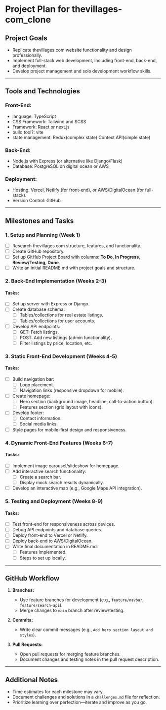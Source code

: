 # Project Plan for thevillages-com_clone

## Project Goals

- Replicate thevillages.com website functionality and design professionally.
- Implement full-stack web development, including front-end, back-end, and deployment.
- Develop project management and solo development workflow skills.

---

## Tools and Technologies

### Front-End:

- language: TypeScript
- CSS Framework: Tailwind and SCSS
- Framework: React or next.js
- build tool?: vite
- state management: Redux(complex state) Context API(simple state)

### Back-End:

- Node.js with Express (or alternative like Django/Flask)
- Database: PostgreSQL on digital ocean or AWS

### Deployment:

- Hosting: Vercel, Netlify (for front-end), or AWS/DigitalOcean (for full-stack).
- Version Control: GitHub

---

## Milestones and Tasks

### 1. Setup and Planning (Week 1)

- [ ] Research thevillages.com structure, features, and functionality.
- [ ] Create GitHub repository.
- [ ] Set up GitHub Project Board with columns: **To Do**, **In Progress**, **Review/Testing**, **Done**.
- [ ] Write an initial README.md with project goals and structure.

### 2. Back-End Implementation (Weeks 2-3)

#### Tasks:

- [ ] Set up server with Express or Django.
- [ ] Create database schema:
  - [ ] Tables/collections for real estate listings.
  - [ ] Tables/collections for user accounts.
- [ ] Develop API endpoints:
  - [ ] GET: Fetch listings.
  - [ ] POST: Add new listings (admin functionality).
  - [ ] Filter listings by price, location, etc.

### 3. Static Front-End Development (Weeks 4-5)

#### Tasks:

- [ ] Build navigation bar:
  - [ ] Logo placement.
  - [ ] Navigation links (responsive dropdown for mobile).
- [ ] Create homepage:
  - [ ] Hero section (background image, headline, call-to-action button).
  - [ ] Features section (grid layout with icons).
- [ ] Develop footer:
  - [ ] Contact information.
  - [ ] Social media links.
- [ ] Style pages for mobile-first design and responsiveness.

### 4. Dynamic Front-End Features (Weeks 6-7)

#### Tasks:

- [ ] Implement image carousel/slideshow for homepage.
- [ ] Add interactive search functionality:
  - [ ] Create a search bar.
  - [ ] Display mock search results dynamically.
- [ ] Develop an interactive map (e.g., Google Maps API integration).

### 5. Testing and Deployment (Weeks 8-9)

#### Tasks:

- [ ] Test front-end for responsiveness across devices.
- [ ] Debug API endpoints and database queries.
- [ ] Deploy front-end to Vercel or Netlify.
- [ ] Deploy back-end to AWS/DigitalOcean.
- [ ] Write final documentation in README.md:
  - [ ] Features implemented.
  - [ ] Steps to set up locally.

---

## GitHub Workflow

1. **Branches:**

   - Use feature branches for development (e.g., `feature/navbar`, `feature/search-api`).
   - Merge changes to `main` branch after review/testing.

2. **Commits:**

   - Write clear commit messages (e.g., `Add hero section layout and styles`).

3. **Pull Requests:**
   - Open pull requests for merging feature branches.
   - Document changes and testing notes in the pull request description.

---

## Additional Notes

- Time estimates for each milestone may vary.
- Document challenges and solutions in a `challenges.md` file for reflection.
- Prioritize learning over perfection—iterate and improve as you go.
